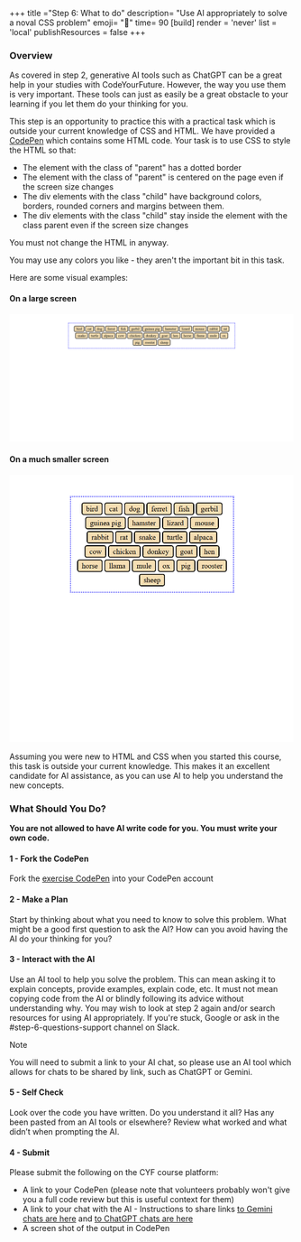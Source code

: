 +++
title ="Step 6: What to do"
description= "Use AI appropriately to solve a noval CSS problem"
emoji= "🤖"
time= 90
[build]
  render = 'never'
  list = 'local'
  publishResources = false 
+++

### Overview
As covered in step 2, generative AI tools such as ChatGPT can be a great help in your studies with CodeYourFuture. However, the way you use them is very important. These tools can just as easily be a great obstacle to your learning if you let them do your thinking for you.

This step is an opportunity to practice this with a practical task which is outside your current knowledge of CSS and HTML. We have provided a [CodePen](https://codepen.io/Ara225/pen/JoYbRVd) which contains some HTML code. Your task is to use CSS to style the HTML so that:
- The element with the class of "parent" has a dotted border
- The element with the class of "parent" is centered on the page even if the screen size changes
- The div elements with the class "child" have background colors, borders, rounded corners and margins between them.
- The div elements with the class "child" stay inside the element with the class parent even if the screen size changes

You must not change the HTML in anyway.

You may use any colors you like - they aren't the important bit in this task.

Here are some visual examples:

#### On a large screen
![alt text](animals-larger-screen.png)
#### On a much smaller screen
![alt text](animals-smaller-screen.png)

Assuming you were new to HTML and CSS when you started this course, this task is outside your current knowledge. This makes it an excellent candidate for AI assistance, as you can use AI to help you understand the new concepts.

### What Should You Do?

**You are not allowed to have AI write code for you. You must write your own code.**

#### 1 - Fork the CodePen
Fork the [exercise CodePen](https://codepen.io/Ara225/pen/JoYbRVd) into your CodePen account

#### 2 - Make a Plan 
Start by thinking about what you need to know to solve this problem. What might be a good first question to ask the AI? How can you avoid having the AI do your thinking for you?

#### 3 - Interact with the AI
Use an AI tool to help you solve the problem. This can mean asking it to explain concepts, provide examples, explain code, etc. It must not mean copying code from the AI or blindly following its advice without understanding why. You may wish to look at step 2 again and/or search resources for using AI appropriately. If you're stuck, Google or ask in the #step-6-questions-support channel on Slack.

> [!NOTE]
> You will need to submit a link to your AI chat, so please use an AI tool which allows for chats to be shared by link, such as ChatGPT or Gemini. 

#### 5 - Self Check
Look over the code you have written. Do you understand it all? Has any been pasted from an AI tools or elsewhere? Review what worked and what didn’t when prompting the AI.

#### 4 - Submit
Please submit the following on the CYF course platform:
- A link to your CodePen (please note that volunteers probably won't give you a full code review but this is useful context for them)
- A link to your chat with the AI - Instructions to share links [to Gemini chats are here](https://support.google.com/gemini/answer/13743730) and [to ChatGPT chats are here](https://help.openai.com/en/articles/7925741-chatgpt-shared-links-faq)
- A screen shot of the output in CodePen
